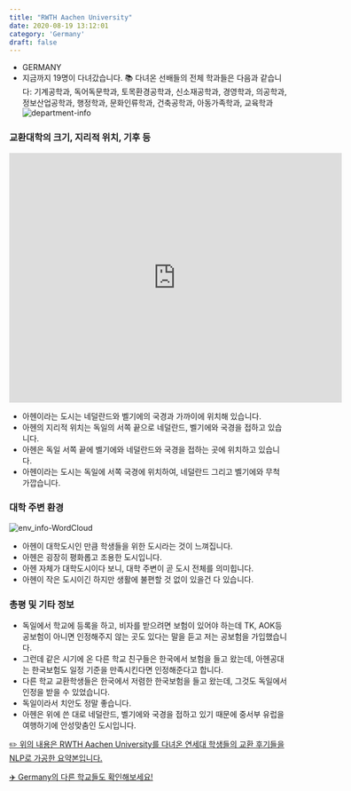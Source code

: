 ```yaml
---
title: "RWTH Aachen University"
date: 2020-08-19 13:12:01
category: 'Germany'
draft: false
---
```



* GERMANY
* 지금까지 19명이 다녀갔습니다. 
📚 다녀온 선배들의 전체 학과들은 다음과 같습니다: 기계공학과, 독어독문학과, 토목환경공학과, 신소재공학과, 경영학과, 의공학과, 정보산업공학과, 행정학과, 문화인류학과, 건축공학과, 아동가족학과, 교육학과
![department-info](../plots/DE000018.png)
### 교환대학의 크기, 지리적 위치, 기후 등
<iframe
width="600"
height="450"
frameborder="0" style="border:0"
src="https://www.google.com/maps/embed/v1/place?key=AIzaSyC9e1AME-pVmWC4hBpFdu5S4dKzyepa3HQ&q=RWTH+Aachen+University&center=50.7800778,6.0656869&zoom=14" allowfullscreen>
</iframe>

* 아헨이라는 도시는 네덜란드와 벨기에의 국경과 가까이에 위치해 있습니다.
* 아헨의 지리적 위치는 독일의 서쪽 끝으로 네덜란드, 벨기에와 국경을 접하고 있습니다.
* 아헨은 독일 서쪽 끝에 벨기에와 네덜란드와 국경을 접하는 곳에 위치하고 있습니다.
* 아헨이라는 도시는 독일에 서쪽 국경에 위치하여, 네덜란드 그리고 벨기에와 무척 가깝습니다.


### 대학 주변 환경

![env_info-WordCloud](../univ_wordclouds_okt/env_info/DE000018_env_info_okt.png)

* 아헨이 대학도시인 만큼 학생들을 위한 도시라는 것이 느껴집니다.
* 아헨은 굉장히 평화롭고 조용한 도시입니다.
* 아헨 자체가 대학도시이다 보니, 대학 주변이 곧 도시 전체를 의미힙니다.
* 아헨이 작은 도시이긴 하지만 생활에 불편할 것 없이 있을건 다 있습니다.


### 총평 및 기타 정보 
* 독일에서 학교에 등록을 하고, 비자를 받으려면 보험이 있어야 하는데 TK, AOK등 공보험이 아니면 인정해주지 않는 곳도 있다는 말을 듣고 저는 공보험을 가입했습니다.
* 그런데 같은 시기에 온 다른 학교 친구들은 한국에서 보험을 들고 왔는데, 아헨공대는 한국보험도 일정 기준을 만족시킨다면 인정해준다고 합니다.
* 다른 학교 교환학생들은 한국에서 저렴한 한국보험을 들고 왔는데, 그것도 독일에서 인정을 받을 수 있었습니다.
* 독일이라서 치안도 정말 좋습니다.
* 아헨은 위에 쓴 대로 네덜란드, 벨기에와 국경을 접하고 있기 때문에 중서부 유럽을 여행하기에 안성맞춤인 도시입니다.


[✏️ 위의 내용은 RWTH Aachen University를 다녀온 연세대 학생들의 교환 후기들을 NLP로 가공한 요약본입니다.](http://oia.yonsei.ac.kr/partner/expReport.asp?ucode=DE000018&bgbn=A)

[✈️ Germany의 다른 학교들도 확인해보세요!](https://yonsei-exchange.netlify.app/?category=Germany)
